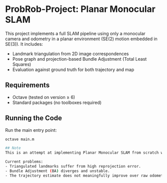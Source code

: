 # ProbRob-Project: Planar Monocular SLAM

This project implements a full SLAM pipeline using only a monocular camera and odometry in a planar environment (SE(2) motion embedded in SE(3)). It includes:

- Landmark triangulation from 2D image correspondences
- Pose graph and projection-based Bundle Adjustment (Total Least Squares)
- Evaluation against ground truth for both trajectory and map

## Requirements

- Octave (tested on version ≥ 6)
- Standard packages (no toolboxes required)

## Running the Code

Run the main entry point:
```bash
octave main.m

## Note
This is an attempt at implementing Planar Monocular SLAM from scratch which is currently **not successful**:

Current problems:
- Triangulated landmarks suffer from high reprojection error.
- Bundle Adjustment (BA) diverges and unstable.
- The trajectory estimate does not meaningfully improve over raw odometry.

